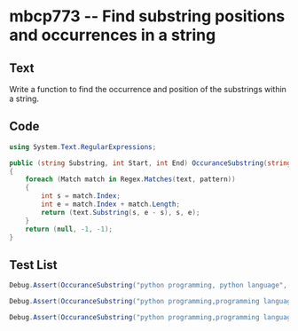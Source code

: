 # mbcp773 -- Find substring positions and occurrences in a string

## Text

Write a function to find the occurrence and position of the substrings within a string.

## Code

```csharp
using System.Text.RegularExpressions;

public (string Substring, int Start, int End) OccuranceSubstring(string text, string pattern)
{
    foreach (Match match in Regex.Matches(text, pattern))
    {
        int s = match.Index;
        int e = match.Index + match.Length;
        return (text.Substring(s, e - s), s, e);
    }
    return (null, -1, -1);
}
```

## Test List

```csharp
Debug.Assert(OccuranceSubstring("python programming, python language", "python").Equals(Tuple.Create("python", 0, 6)));
```

```csharp
Debug.Assert(OccuranceSubstring("python programming,programming language", "programming").Equals(("programming", 7, 18)));
```

```csharp
Debug.Assert(OccuranceSubstring("python programming,programming language", "language").Equals(("language", 31, 39)));
```
